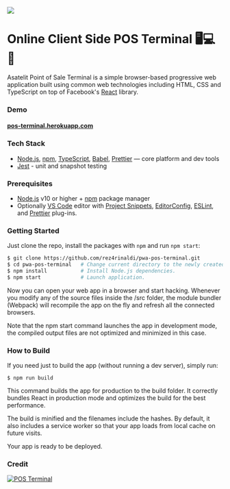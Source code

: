 ![](https://raw.githubusercontent.com/asatelit/pwa-pos-terminal/master/doc/images/preview.jpg)

# Online Client Side POS Terminal 🖥️💻📱

Asatelit Point of Sale Terminal is a simple browser-based progressive web application built using common web technologies including HTML, CSS and TypeScript on top of Facebook's [React][react] library.

### Demo

#### [pos-terminal.herokuapp.com](https://pos-terminal.herokuapp.com)

### Tech Stack

- [Node.js][node], [npm][npm], [TypeScript][ts], [Babel][babel], [Prettier][prettier] — core platform and dev tools
- [Jest][jest] - unit and snapshot testing

### Prerequisites

- [Node.js][node] v10 or higher + [npm][npm] package manager
- Optionally [VS Code][code] editor with [Project Snippets][vcsnippets],
  [EditorConfig][vceditconfig], [ESLint][vceslint], and [Prettier][vcprettier]
  plug-ins.

### Getting Started

Just clone the repo, install the packages with `npm` and run `npm start`:

```bash
$ git clone https://github.com/rez4rinaldi/pwa-pos-terminal.git
$ cd pwa-pos-terminal   # Change current directory to the newly created one.
$ npm install           # Install Node.js dependencies.
$ npm start             # Launch application.
```

Now you can open your web app in a browser and start hacking.
Whenever you modify any of the source files inside the /src folder, the module bundler (Webpack)
will recompile the app on the fly and refresh all the connected browsers.

Note that the npm start command launches the app in development mode, the compiled output files are not optimized
and minimized in this case.

### How to Build

If you need just to build the app (without running a dev server), simply run:

```shell
$ npm run build
```

This command builds the app for production to the build folder.
It correctly bundles React in production mode and optimizes the build for the best performance.

The build is minified and the filenames include the hashes.
By default, it also includes a service worker so that your app loads from local cache on future visits.

Your app is ready to be deployed.

### Credit

[![POS Terminal](https://github-readme-stats.vercel.app/api/pin?username=Asatelit&repo=pwa-pos-terminal&title_color=fff&icon_color=f9f9f9&text_color=9f9f9f&bg_color=1D282A)](https://github.com/Asatelit/pwa-pos-terminal)

[node]: https://nodejs.org
[react]: https://github.com/facebook/react
[ts]: https://typescriptlang.org/
[babel]: http://babeljs.io/
[prettier]: https://prettier.io/
[npm]: https://www.npmjs.com/
[code]: https://code.visualstudio.com/
[vcsnippets]: https://marketplace.visualstudio.com/items?itemName=rebornix.project-snippets
[vceditconfig]: https://marketplace.visualstudio.com/items?itemName=EditorConfig.EditorConfig
[vceslint]: https://marketplace.visualstudio.com/items?itemName=dbaeumer.vscode-eslint
[vcprettier]: https://marketplace.visualstudio.com/items?itemName=esbenp.prettier-vscode
[jest]: http://facebook.github.io/jest/
